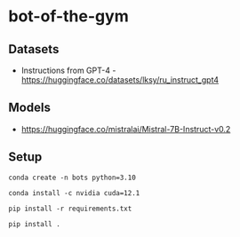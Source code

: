 # bot-of-the-gym

## Datasets

- Instructions from GPT-4 - https://huggingface.co/datasets/lksy/ru_instruct_gpt4

## Models

- https://huggingface.co/mistralai/Mistral-7B-Instruct-v0.2

## Setup

```shell
conda create -n bots python=3.10
```

```shell
conda install -c nvidia cuda=12.1
```

```shell
pip install -r requirements.txt
```

```shell
pip install .
```
